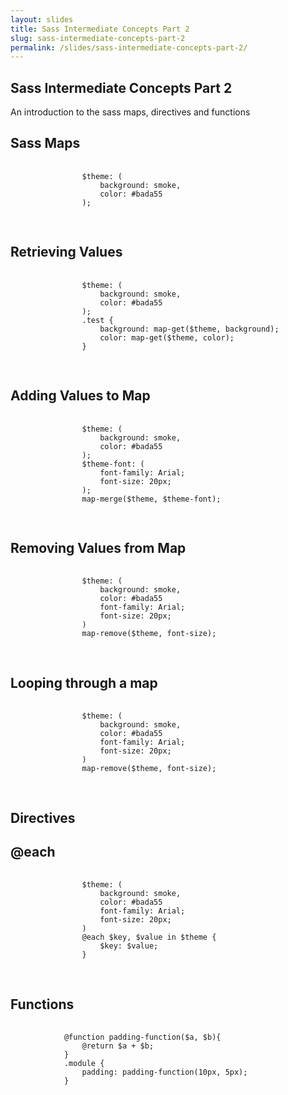 ```yaml
---
layout: slides
title: Sass Intermediate Concepts Part 2
slug: sass-intermediate-concepts-part-2
permalink: /slides/sass-intermediate-concepts-part-2/
---
```



<section>
	<h2>Sass Intermediate Concepts Part 2</h2>
	<p>An introduction to the sass maps, directives and functions</p>
</section>

<section>
	<section>
		<h2>Sass Maps</h2>
		<pre>
			<code>
				$theme: (
					background: smoke,
					color: #bada55
				);
			</code>
		</pre>
	</section>
	<section>
		<h2>Retrieving Values</h2>
		<pre>
			<code>
				$theme: (
					background: smoke,
					color: #bada55
				);
				.test {
					background: map-get($theme, background);
					color: map-get($theme, color);
				}
			</code>
		</pre>
	</section>
	<section>
		<h2>Adding Values to Map</h2>
		<pre>
			<code>
				$theme: (
					background: smoke,
					color: #bada55
				);
				$theme-font: (
					font-family: Arial;
					font-size: 20px;
				);
				map-merge($theme, $theme-font);
			</code>
		</pre>
	</section>
	<section>
		<h2>Removing Values from Map</h2>
		<pre>
			<code>
				$theme: (
					background: smoke,
					color: #bada55
					font-family: Arial;
					font-size: 20px;
				)
				map-remove($theme, font-size);
			</code>
		</pre>
	</section>
	<section>
		<h2>Looping through a map</h2>
		<pre>
			<code>
				$theme: (
					background: smoke,
					color: #bada55
					font-family: Arial;
					font-size: 20px;
				)
				map-remove($theme, font-size);
			</code>
		</pre>
	</section>
</section>

<section>
	<section>
		<h2>Directives</h2>
	</section>
	<section>
		<h2>@each</h2>
		<pre>
			<code>
				$theme: (
					background: smoke,
					color: #bada55
					font-family: Arial;
					font-size: 20px;
				)
				@each $key, $value in $theme {
					$key: $value;
				}
			</code>
		</pre>
	</section>
</section>

<section>
	<h2>Functions</h2>
	<pre>
		<code>
			@function padding-function($a, $b){
				@return $a + $b;
			}
			.module {
				padding: padding-function(10px, 5px);
			}
		</code>
	</pre>
</section>

